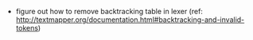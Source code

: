 * figure out how to remove backtracking table in lexer (ref: http://textmapper.org/documentation.html#backtracking-and-invalid-tokens)

